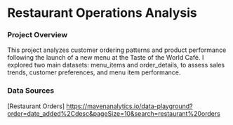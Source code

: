 # Restaurant Operations Analysis

### Project Overview

This project analyzes customer ordering patterns and product performance following the launch of a new menu at the Taste of the World Café. I explored two main datasets: menu_items and order_details, to assess sales trends, customer preferences, and menu item performance.

### Data Sources

[Restaurant Orders]
https://mavenanalytics.io/data-playground?order=date_added%2Cdesc&pageSize=10&search=restaurant%20orders
